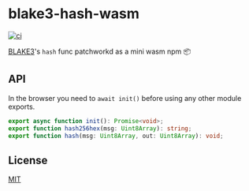 # blake3-hash-wasm

[![ci](https://github.com/nuggetdigital/blake3-hash-wasm/workflows/ci/badge.svg)](https://github.com/nuggetdigital/blake3-hash-wasm/actions/workflows/ci.yml)

[BLAKE3](https://github.com/BLAKE3-team/BLAKE3)'s `hash` func patchworkd as a mini wasm npm 📦

## API

In the browser you need to `await init()` before using any other module exports.

``` ts
export async function init(): Promise<void>;
export function hash256hex(msg: Uint8Array): string;
export function hash(msg: Uint8Array, out: Uint8Array): void;
```

## License

[MIT](./LICENSE)
